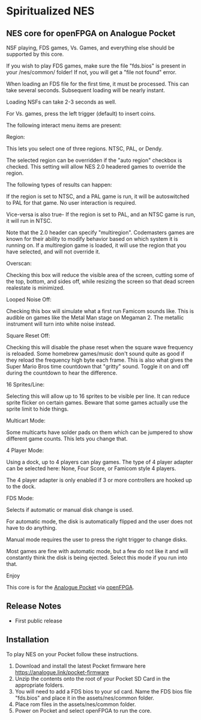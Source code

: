 # Spiritualized NES
NES core for openFPGA on Analogue Pocket
-

NSF playing, FDS games, Vs. Games, and everything else should be supported by this core.

If you wish to play FDS games, make sure the file "fds.bios" is present in your
/nes/common/ folder!  If not, you will get a "file not found" error. 

When loading an FDS file for the first time, it must be processed.  This can
take several seconds. Subsequent loading will be nearly instant.

Loading NSFs can take 2-3 seconds as well.

For Vs. games, press the left trigger (default) to insert coins.

The following interact menu items are present:

Region:

This lets you select one of three regions.  NTSC, PAL, or Dendy.  

The selected region can be overridden if the "auto region"
checkbox is checked.  This setting will allow NES 2.0 headered
games to override the region.

The following types of results can happen:

If the region is set to NTSC, and a PAL game is run, it will be
autoswitched to PAL for that game.  No user interaction is required.

Vice-versa is also true- If the region is set to PAL, and an NTSC
game is run, it will run in NTSC.

Note that the 2.0 header can specify "multiregion".  Codemasters
games are known for their ability to modify behavior based on which system
it is running on.  If a multiregion game is loaded, it will use the
region that you have selected, and will not override it.  

Overscan:

Checking this box will reduce the visible area of the screen, cutting
some of the top, bottom, and sides off, while resizing the screen so that
dead screen realestate is minimized.

Looped Noise Off:

Checking this box will simulate what a first run Famicom sounds like.
This is audible on games like the Metal Man stage on Megaman 2.  The
metallic instrument will turn into white noise instead.

Square Reset Off:

Checking this will disable the phase reset when the square wave
frequency is reloaded.  Some homebrew games/music don't sound quite as
good if they reload the frequency high byte each frame.  This is also
what gives the Super Mario Bros time countdown that "gritty" sound.
Toggle it on and off during the countdown to hear the difference.

16 Sprites/Line:

Selecting this will allow up to 16 sprites to be visible per line.
It can reduce sprite flicker on certain games.  Beware that some games
actually use the sprite limit to hide things. 

Multicart Mode:

Some multicarts have solder pads on them which can be jumpered to show
different game counts.  This lets you change that.

4 Player Mode:

Using a dock, up to 4 players can play games.  The type of 4 player adapter
can be selected here:  None, Four Score, or Famicom style 4 players.

The 4 player adapter is only enabled if 3 or more controllers are
hooked up to the dock.

FDS Mode:

Selects if automatic or manual disk change is used.

For automatic mode, the disk is automatically flipped and the user does
not have to do anything.

Manual mode requires the user to press the right trigger to change disks.

Most games are fine with automatic mode, but a few do not like it and 
will constantly think the disk is being ejected.  Select this mode if
you run into that.

Enjoy

This core is for the [Analogue Pocket](https://www.analogue.co/pocket) via [openFPGA](https://www.analogue.co/developer).

## Release Notes

* First public release

## Installation
To play NES on your Pocket follow these instructions. 
1. Download and install the latest Pocket firmware here https://analogue.link/pocket-firmware
2. Unzip the contents onto the root of your Pocket SD Card in the appropriate folders. 
3. You will need to add a FDS bios to your sd card. Name the FDS bios file "fds.bios" and place it in the assets/nes/common folder.
4. Place rom files in the assets/nes/common folder.
5. Power on Pocket and select openFPGA to run the core.
